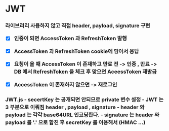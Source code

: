 # JWT <br>

<h3> 라이브러리 사용하지 않고 직접 header, payload, signature 구현 

- [X] 인증이 되면 AccessToken 과 RefreshToken 발행

- [X] AccessToken 과 RefreshToken cookie에 담아서 응답

- [X] 요청이 올 때 AccessToken 이 존재하고 만료 전 -> 인증 , 만료 -> DB 에서 RefreshToken 을 체크 후 맞으면 AceessToken 재발급

- [X] AccessToken 이 존재하지 않으면 -> 재로그인


<h3>JWT.js
  - secertKey 는 공개되면 안되므로 private 변수 설정
  - JWT 는 3 부분으로 이뤄짐 header , payload , signature
  - header 와 payload 는 각각 base64URL 인코딩한다.
  - signature 는 header 와 payload 를 '.' 으로 합친 후 secretKey 를 이용해서 (HMAC ...)

